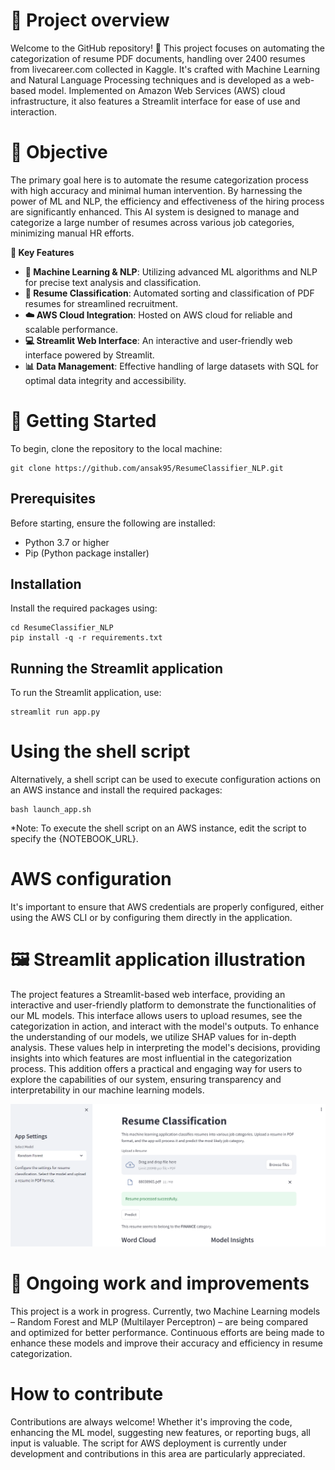 # 🚀 Project overview
Welcome to the GitHub repository! 🌟 This project focuses on automating the categorization of resume PDF documents, handling over 2400 resumes from livecareer.com collected in Kaggle. It's crafted with Machine Learning and Natural Language Processing techniques and is developed as a web-based model. Implemented on Amazon Web Services (AWS) cloud infrastructure, it also features a Streamlit interface for ease of use and interaction.

# 🎯 Objective

The primary goal here is to automate the resume categorization process with high accuracy and minimal human intervention. By harnessing the power of ML and NLP, the efficiency and effectiveness of the hiring process are significantly enhanced. This AI system is designed to manage and categorize a large number of resumes across various job categories, minimizing manual HR efforts.

**📌 Key Features**

- **🧠 Machine Learning & NLP**: Utilizing advanced ML algorithms and NLP for precise text analysis and classification.
- **📄 Resume Classification**: Automated sorting and classification of PDF resumes for streamlined recruitment.
- **☁️ AWS Cloud Integration**: Hosted on AWS cloud for reliable and scalable performance.
- **💻 Streamlit Web Interface**: An interactive and user-friendly web interface powered by Streamlit.
- **📊 Data Management**: Effective handling of large datasets with SQL for optimal data integrity and accessibility.

# 🌱 Getting Started

To begin, clone the repository to the local machine:

```
git clone https://github.com/ansak95/ResumeClassifier_NLP.git

```

## Prerequisites

Before starting, ensure the following are installed:

- Python 3.7 or higher
- Pip (Python package installer)

## Installation

Install the required packages using:

```
cd ResumeClassifier_NLP
pip install -q -r requirements.txt

```


## Running the Streamlit application

To run the Streamlit application, use:


```
streamlit run app.py
```


# Using the shell script

Alternatively, a shell script can be used to execute configuration actions on an AWS instance and install the required packages:

```
bash launch_app.sh
```


*Note: To execute the shell script on an AWS instance, edit the script to specify the {NOTEBOOK_URL}.

# AWS configuration

It's important to ensure that AWS credentials are properly configured, either using the AWS CLI or by configuring them directly in the application.

# 🖼️ Streamlit application illustration

The project features a Streamlit-based web interface, providing an interactive and user-friendly platform to demonstrate the functionalities of our ML models. This interface allows users to upload resumes, see the categorization in action, and interact with the model's outputs. To enhance the understanding of our models, we utilize SHAP values for in-depth analysis. These values help in interpreting the model's decisions, providing insights into which features are most influential in the categorization process. This addition offers a practical and engaging way for users to explore the capabilities of our system, ensuring transparency and interpretability in our machine learning models.

![A screenshot of the Streamlit web interface from the Resume Classifier project.](figs/CapEcran1.png)


# 🔄 Ongoing work and improvements

This project is a work in progress. Currently, two Machine Learning models – Random Forest and MLP (Multilayer Perceptron) – are being compared and optimized for better performance. Continuous efforts are being made to enhance these models and improve their accuracy and efficiency in resume categorization.

# How to contribute

Contributions are always welcome! Whether it's improving the code, enhancing the ML model, suggesting new features, or reporting bugs, all input is valuable. The script for AWS deployment is currently under development and contributions in this area are particularly appreciated.

